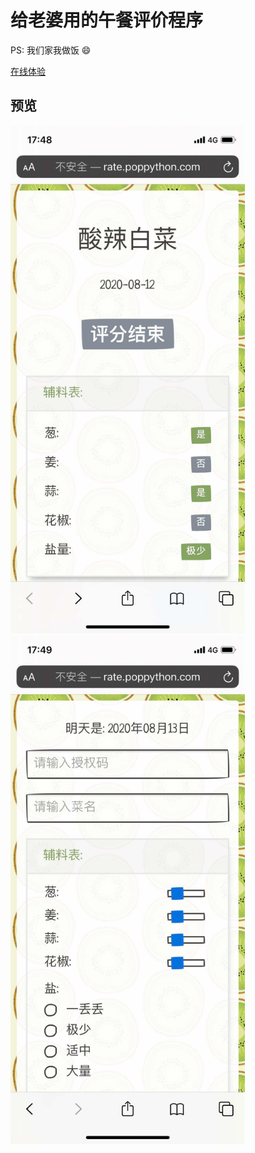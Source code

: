 # 给老婆用的午餐评价程序

PS: 我们家我做饭 😄 

[在线体验](http://rate.poppython.com)

## 预览

<img src="./doc/preview1.jpeg" width="375" />

<img src="./doc/preview2.jpeg" width="375" />
